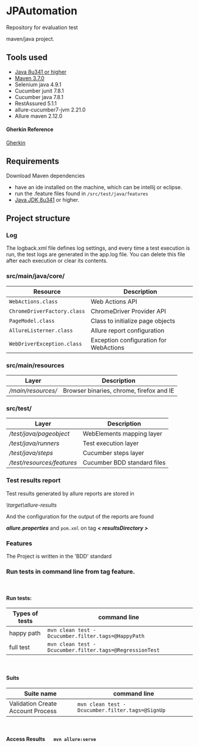 # JPAutomation
Repository for evaluation test

maven/java project.

## Tools used

* [Java 8u341 or higher](https://www.oracle.com/br/java/technologies/javase/javase8u211-later-archive-downloads.html)
* [Maven 3.7.0](https://maven.apache.org/download.cgi)
* Selenium java 4.9.1
* Cucumber junit 7.8.1
* Cucumber java 7.8.1
* RestAssured 5.1.1
* allure-cucumber7-jvm 2.21.0
* Allure maven 2.12.0

#### Gherkin Reference

[Gherkin](https://cucumber.io/docs/gherkin/reference/)

## Requirements

Download Maven dependencies

* have an ide installed on the machine, which can be intellij or eclipse.
* run the .feature files found in `/src/test/java/features`
* [Java JDK 8u341](https://www.oracle.com/br/java/technologies/javase/javase8u211-later-archive-downloads.html)  or
  higher.

## Project structure

### Log

The logback.xml file defines log settings, and every time a test execution is run, the test logs are generated in the
app.log file. You can delete this file after each execution or clear its contents.

### src/main/java/core/

| Resource                    | Description                                      |
|-----------------------------|--------------------------------------------------|
| `WebActions.class`          | Web Actions API                                  |
| `ChromeDriverFactory.class` | ChromeDriver Provider API                        |
| `PageModel.class`           | Class to initialize page objects                 |
| `AllureListerner.class`     | Allure report configuration                      |
| `WebDriverException.class`  | Exception configuration for WebActions           |

### src/main/resources

| Layer              | Description                              |
|--------------------|------------------------------------------|
| */main/resources/* | Browser binaries, chrome, firefox and IE |

### src/test/

| Layer                      | Description                        |
|----------------------------|------------------------------------|
| */test/java/pageobject*    | WebElements mapping layer          |
| */test/java/runners*       | Test execution layer               |
| */test/java/steps*         | Cucumber steps layer               |
| */test/resources/features* | Cucumber BDD standard files        |

### Test results report

Test results generated by allure reports are stored in

*\target\allure-results*

And the configuration for the output of the reports are found

***allure.properties***
and
`pom.xml` on tag ***< resultsDirectory >***

### Features

The Project is written in the 'BDD' standard

### Run tests in command line from tag feature.

<br>

#### Run tests:

| Types of tests    | command line                                              |
|-------------------|-----------------------------------------------------------|
| happy path        | `mvn clean test -Dcucumber.filter.tags=@HappyPath`        |
| full test         | `mvn clean test -Dcucumber.filter.tags=@RegressionTest`   |

<br>

#### Suits

| Suite name                        | command line                                                    |
|-----------------------------------|-----------------------------------------------------------------|
| Validation Create Account Process | `mvn clean test -Dcucumber.filter.tags=@SignUp`                 |

<br>

#### Access Results &nbsp;&nbsp;&nbsp;&nbsp;&nbsp; `mvn allure:serve`
